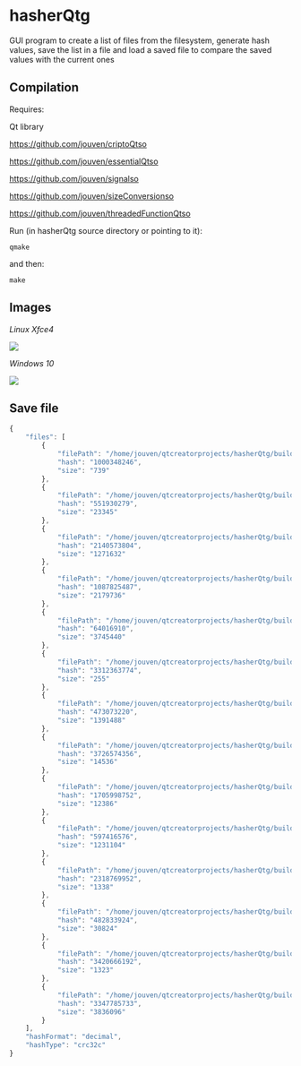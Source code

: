 # hasherQtg
GUI program to create a list of files from the filesystem, generate hash values, save the list in a file and load a saved file to compare the saved values with the current ones

Compilation
-----------
Requires:

Qt library

https://github.com/jouven/criptoQtso

https://github.com/jouven/essentialQtso

https://github.com/jouven/signalso

https://github.com/jouven/sizeConversionso

https://github.com/jouven/threadedFunctionQtso

Run (in hasherQtg source directory or pointing to it):

    qmake

and then:

    make

Images
------
*Linux Xfce4*

![](../master/images/Screenshot_linux_xfce4.png)

*Windows 10*

![](../master/images/Screenshot_windows10.PNG)

Save file
------------
```javascript
{
    "files": [
        {
            "filePath": "/home/jouven/qtcreatorprojects/hasherQtg/build-Desktop-Debug/.qmake.stash",
            "hash": "1000348246",
            "size": "739"
        },
        {
            "filePath": "/home/jouven/qtcreatorprojects/hasherQtg/build-Desktop-Debug/Makefile",
            "hash": "551930279",
            "size": "23345"
        },
        {
            "filePath": "/home/jouven/qtcreatorprojects/hasherQtg/build-Desktop-Debug/appConfig.o",
            "hash": "2140573804",
            "size": "1271632"
        },
        {
            "filePath": "/home/jouven/qtcreatorprojects/hasherQtg/build-Desktop-Debug/fileData.o",
            "hash": "1087825487",
            "size": "2179736"
        },
        {
            "filePath": "/home/jouven/qtcreatorprojects/hasherQtg/build-Desktop-Debug/hasherQtg",
            "hash": "64016910",
            "size": "3745440"
        },
        {
            "filePath": "/home/jouven/qtcreatorprojects/hasherQtg/build-Desktop-Debug/hasherQtg_config.json",
            "hash": "3312363774",
            "size": "255"
        },
        {
            "filePath": "/home/jouven/qtcreatorprojects/hasherQtg/build-Desktop-Debug/main.o",
            "hash": "473073220",
            "size": "1391488"
        },
        {
            "filePath": "/home/jouven/qtcreatorprojects/hasherQtg/build-Desktop-Debug/moc_predefs.h",
            "hash": "3726574356",
            "size": "14536"
        },
        {
            "filePath": "/home/jouven/qtcreatorprojects/hasherQtg/build-Desktop-Debug/moc_window.cpp",
            "hash": "1705998752",
            "size": "12386"
        },
        {
            "filePath": "/home/jouven/qtcreatorprojects/hasherQtg/build-Desktop-Debug/moc_window.o",
            "hash": "597416576",
            "size": "1231104"
        },
        {
            "filePath": "/home/jouven/qtcreatorprojects/hasherQtg/build-Desktop-Debug/qrc_icons.cpp",
            "hash": "2318769952",
            "size": "1338"
        },
        {
            "filePath": "/home/jouven/qtcreatorprojects/hasherQtg/build-Desktop-Debug/qrc_icons.o",
            "hash": "482833924",
            "size": "30824"
        },
        {
            "filePath": "/home/jouven/qtcreatorprojects/hasherQtg/build-Desktop-Debug/results.json",
            "hash": "3420666192",
            "size": "1323"
        },
        {
            "filePath": "/home/jouven/qtcreatorprojects/hasherQtg/build-Desktop-Debug/window.o",
            "hash": "3347785733",
            "size": "3836096"
        }
    ],
    "hashFormat": "decimal",
    "hashType": "crc32c"
}
```
